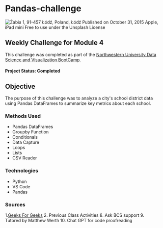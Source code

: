# Pandas-challenge

![Żabia 1, 91-457 Łódź, Poland, Łódź
Published on October 31, 2015
Apple, iPad mini
Free to use under the Unsplash License](image.png)

## Weekly Challenge for Module 4

This challenge was completed as part of the [Northwestern University Data Science and Visualization BootCamp](https://bootcamp.northwestern.edu/data/).

#### Project Status: Completed

## Objective
The purpose of this challenge was to analyze a city's school district data using Pandas DataFrames to summarize key metrics about each school.

### Methods Used
* Pandas DataFrames
* Groupby Function
* Conditionals
* Data Capture
* Loops
* Lists
* CSV Reader

### Technologies 
* Python
* VS Code
* Pandas

### Sources
1.[Geeks For Geeks](https://www.geeksforgeeks.org/selecting-rows-in-pandas-dataframe-based-on-conditions/) 2. Previous Class Activities 8. Ask BCS support 9. Tutored by Matthew Werth 10. Chat GPT for code proofreading
